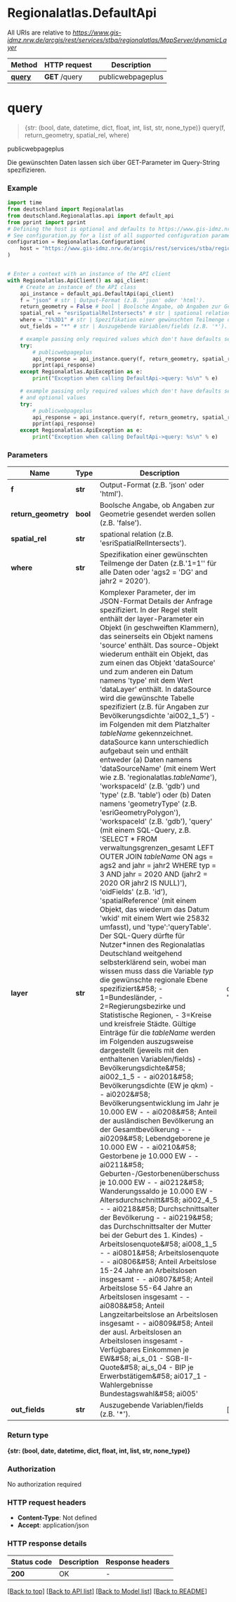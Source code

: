 # Regionalatlas.DefaultApi

All URIs are relative to *https://www.gis-idmz.nrw.de/arcgis/rest/services/stba/regionalatlas/MapServer/dynamicLayer*

Method | HTTP request | Description
------------- | ------------- | -------------
[**query**](DefaultApi.md#query) | **GET** /query | publicwebpageplus


# **query**
> {str: (bool, date, datetime, dict, float, int, list, str, none_type)} query(f, return_geometry, spatial_rel, where)

publicwebpageplus

Die gewünschten Daten lassen sich über GET-Parameter im Query-String spezifizieren. 

### Example


```python
import time
from deutschland import Regionalatlas
from deutschland.Regionalatlas.api import default_api
from pprint import pprint
# Defining the host is optional and defaults to https://www.gis-idmz.nrw.de/arcgis/rest/services/stba/regionalatlas/MapServer/dynamicLayer
# See configuration.py for a list of all supported configuration parameters.
configuration = Regionalatlas.Configuration(
    host = "https://www.gis-idmz.nrw.de/arcgis/rest/services/stba/regionalatlas/MapServer/dynamicLayer"
)


# Enter a context with an instance of the API client
with Regionalatlas.ApiClient() as api_client:
    # Create an instance of the API class
    api_instance = default_api.DefaultApi(api_client)
    f = "json" # str | Output-Format (z.B. 'json' oder 'html').
    return_geometry = False # bool | Boolsche Angabe, ob Angaben zur Geometrie gesendet werden sollen (z.B. 'false').
    spatial_rel = "esriSpatialRelIntersects" # str | spational relation (z.B. 'esriSpatialRelIntersects').
    where = "1%3D1" # str | Spezifikation einer gewünschten Teilmenge der Daten (z.B.'1=1'' für alle Daten oder 'ags2 = 'DG' and jahr2 =  2020').
    out_fields = "*" # str | Auszugebende Variablen/fields (z.B. '*'). (optional)

    # example passing only required values which don't have defaults set
    try:
        # publicwebpageplus
        api_response = api_instance.query(f, return_geometry, spatial_rel, where)
        pprint(api_response)
    except Regionalatlas.ApiException as e:
        print("Exception when calling DefaultApi->query: %s\n" % e)

    # example passing only required values which don't have defaults set
    # and optional values
    try:
        # publicwebpageplus
        api_response = api_instance.query(f, return_geometry, spatial_rel, where, out_fields=out_fields)
        pprint(api_response)
    except Regionalatlas.ApiException as e:
        print("Exception when calling DefaultApi->query: %s\n" % e)
```


### Parameters

Name | Type | Description  | Notes
------------- | ------------- | ------------- | -------------
 **f** | **str**| Output-Format (z.B. &#39;json&#39; oder &#39;html&#39;). |
 **return_geometry** | **bool**| Boolsche Angabe, ob Angaben zur Geometrie gesendet werden sollen (z.B. &#39;false&#39;). |
 **spatial_rel** | **str**| spational relation (z.B. &#39;esriSpatialRelIntersects&#39;). |
 **where** | **str**| Spezifikation einer gewünschten Teilmenge der Daten (z.B.&#39;1&#x3D;1&#39;&#39; für alle Daten oder &#39;ags2 &#x3D; &#39;DG&#39; and jahr2 &#x3D;  2020&#39;). |
 **layer** | **str**| Komplexer Parameter, der im JSON-Format Details der Anfrage spezifiziert. In der Regel stellt enthält der layer-Parameter ein Objekt (in geschweiften Klammern), das seinerseits ein Objekt namens &#39;source&#39; enthält. Das source-Objekt wiederum enthält ein Objekt, das zum einen das Objekt &#39;dataSource&#39; und zum anderen ein Datum namens &#39;type&#39; mit dem Wert &#39;dataLayer&#39; enthält. In dataSource wird die gewünschte Tabelle spezifiziert (z.B. für Angaben zur Bevölkerungsdichte &#39;ai002_1_5&#39;) - im Folgenden mit dem Platzhalter *tableName* gekennzeichnet.  dataSource kann unterschiedlich aufgebaut sein und enthält entweder (a) Daten namens &#39;dataSourceName&#39; (mit einem Wert wie z.B. &#39;regionalatlas.*tableName*&#39;), &#39;workspaceId&#39; (z.B.  &#39;gdb&#39;) und &#39;type&#39; (z.B. &#39;table&#39;) oder (b) Daten namens &#39;geometryType&#39; (z.B. &#39;esriGeometryPolygon&#39;), &#39;workspaceId&#39; (z.B. &#39;gdb&#39;), &#39;query&#39; (mit einem SQL-Query, z.B. &#39;SELECT * FROM verwaltungsgrenzen_gesamt LEFT OUTER JOIN *tableName* ON ags &#x3D; ags2 and jahr &#x3D; jahr2 WHERE typ &#x3D; 3 AND jahr &#x3D; 2020 AND (jahr2 &#x3D; 2020 OR jahr2 IS NULL)&#39;), &#39;oidFields&#39; (z.B. &#39;id&#39;), &#39;spatialReference&#39; (mit einem Objekt, das wiederum das Datum &#39;wkid&#39; mit einem Wert wie 25832 umfasst), und &#39;type&#39;:&#39;queryTable&#39;.    Der SQL-Query dürfte für Nutzer*innen des Regionalatlas Deutschland weitgehend selbsterklärend sein, wobei man wissen muss dass die Variable *typ* die gewünschte regionale Ebene spezifiziert&amp;#58;  - 1&#x3D;Bundesländer,   - 2&#x3D;Regierungsbezirke und Statistische Regionen,   - 3&#x3D;Kreise und kreisfreie Städte.   Gültige Einträge für die *tableName* werden im Folgenden auszugsweise dargestellt (jeweils mit den enthaltenen Variablen/fields)   - Bevölkerungsdichte&amp;#58; ai002_1_5  - - ai0201&amp;#58; Bevölkerungsdichte (EW je qkm)  - - ai0202&amp;#58; Bevölkerungsentwicklung im Jahr je 10.000 EW  - - ai0208&amp;#58; Anteil der ausländischen Bevölkerung an der Gesamtbevölkerung  - - ai0209&amp;#58; Lebendgeborene je 10.000 EW  - - ai0210&amp;#58; Gestorbene je 10.000 EW  - - ai0211&amp;#58; Geburten-/Gestorbenenüberschuss je 10.000 EW  - - ai0212&amp;#58; Wanderungssaldo je 10.000 EW   - Altersdurchschnitt&amp;#58; ai002_4_5   - - ai0218&amp;#58; Durchschnittsalter der Bevölkerung   - - ai0219&amp;#58; das Durchschnittsalter der Mutter bei der Geburt des 1. Kindes)   - Arbeitslosenquote&amp;#58; ai008_1_5   - - ai0801&amp;#58; Arbeitslosenquote  - - ai0806&amp;#58; Anteil Arbeitslose 15-24 Jahre an Arbeitslosen insgesamt  - - ai0807&amp;#58; Anteil Arbeitslose 55-64 Jahre an Arbeitslosen insgesamt  - - ai0808&amp;#58; Anteil Langzeitarbeitslose an Arbeitslosen insgesamt  - - ai0809&amp;#58; Anteil der ausl. Arbeitslosen an Arbeitslosen insgesamt    - Verfügbares Einkommen je EW&amp;#58; ai_s_01  - SGB-II-Quote&amp;#58; ai_s_04  - BIP je Erwerbstätigem&amp;#58; ai017_1  - Wahlergebnisse Bundestagswahl&amp;#58; ai005&#39;  | defaults to "%7B%22source%22%3A%7B%22dataSource%22%3A%7B%22geometryType%22%3A%22esriGeometryPolygon%22%2C%22workspaceId%22%3A%22gdb%22%2C%22query%22%3A%22SELECT%20*%20FROM%20verwaltungsgrenzen_gesamt%20LEFT%20OUTER%20JOIN%20ai002_1_5%20ON%20ags%20%3D%20ags2%20and%20jahr%20%3D%20jahr2%20WHERE%20typ%20%3D%201%20AND%20jahr%20%3D%202020%20AND%20(jahr2%20%3D%202020%20OR%20jahr2%20IS%20NULL)%22%2C%22oidFields%22%3A%22id%22%2C%22spatialReference%22%3A%7B%22wkid%22%3A25832%7D%2C%22type%22%3A%22queryTable%22%7D%2C%22type%22%3A%22dataLayer%22%7D%7D"
 **out_fields** | **str**| Auszugebende Variablen/fields (z.B. &#39;*&#39;). | [optional]

### Return type

**{str: (bool, date, datetime, dict, float, int, list, str, none_type)}**

### Authorization

No authorization required

### HTTP request headers

 - **Content-Type**: Not defined
 - **Accept**: application/json


### HTTP response details

| Status code | Description | Response headers |
|-------------|-------------|------------------|
**200** | OK |  -  |

[[Back to top]](#) [[Back to API list]](../README.md#documentation-for-api-endpoints) [[Back to Model list]](../README.md#documentation-for-models) [[Back to README]](../README.md)

